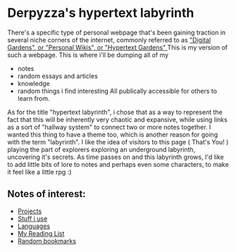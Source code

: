 # Derpyzza's hypertext labyrinth

There's a specific type of personal webpage that's been gaining traction in several niche corners of the internet, commonly referred to as ["Digital Gardens", or "Personal Wikis", or "Hypertext Gardens" ](derpyzzas-hypertext-labyrinth.md)
This is my version of such a webpage.
This is where i'll be dumping all of my 
- notes
- random essays and articles
- knowledge 
- random things i find interesting
All publically accessible for others to learn from.

As for the title "hypertext labyrinth", i chose that as a way to represent the fact that this will be inherently very chaotic and expansive, while using links as a sort of "hallway system" to connect two or more notes together. I wanted this thing to have a theme too, which is another reason for going with the term "labyrinth". I like the idea of visitors to this page ( That's You! ) playing the part of explorers exploring an underground labyrinth, uncovering it's secrets. As time passes on and this labyrinth grows, I'd like to add little bits of lore to notes and perhaps even some characters, to make it feel like a little rpg :)

## Notes of interest:

- [Projects](@projects.md)
- [Stuff i use](using.md)
- [Languages](languages.md)
- [My Reading List](reading-list.md)
- [Random bookmarks]()
